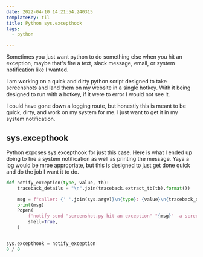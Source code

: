 ```yaml
---
date: 2022-04-10 14:21:54.240315
templateKey: til
title: Python sys.excepthook
tags:
  - python

---
```


Sometimes you just want python to do something else when you hit an exception,
maybe that's fire a text, slack message, email, or system notification like I
wanted.

I am working on a quick and dirty python script designed to take screenshots
and land them on my website in a single hotkey.  With it being designed to run
with a hotkey, if it were to error I would not see it.

I could have gone down a logging route, but honestly this is meant to be quick,
dirty, and work on my system for me.  I just want to get it in my system
notification.

## sys.excepthook

Python exposes sys.excepthook for just this case.  Here is what I ended up
doing to fire a system notification as well as printing the message.  Yaya a
log would be mroe appropriate, but this is designed to just get done quick and
do the job I want it to do.

```python
def notify_exception(type, value, tb):
    traceback_details = "\n".join(traceback.extract_tb(tb).format())

    msg = f"caller: {' '.join(sys.argv)}\n{type}: {value}\n{traceback_details}"
    print(msg)
    Popen(
        f'notify-send "screenshot.py hit an exception" "{msg}" -a screenshot.py',
        shell=True,
    )


sys.excepthook = notify_exception
0 / 0
```

